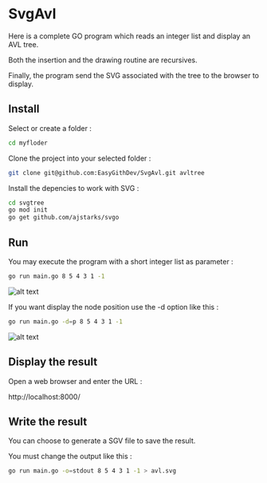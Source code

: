# SvgAvl

Here is a complete GO program which reads an integer list and display an AVL tree. 

Both the insertion and the drawing routine are recursives. 

Finally, the program send the SVG associated with the tree to the browser to display.

## Install

Select or create a folder :

```sh
cd myfloder
```

Clone the project into your selected folder :

```sh
git clone git@github.com:EasyGithDev/SvgAvl.git avltree
```

Install the depencies to work with SVG :

```sh
cd svgtree
go mod init
go get github.com/ajstarks/svgo
```

## Run

You may execute the program with a short integer list as parameter :

```sh
go run main.go 8 5 4 3 1 -1
```

![alt text](../media/avl.svg?raw=true)


If you want display the node position use the -d option like this : 

```sh
go run main.go -d=p 8 5 4 3 1 -1
```

![alt text](../media/avl-p.svg?raw=true)

## Display the result

Open a web browser and enter the URL :

http://localhost:8000/

## Write the result

You can choose to generate a SGV file to save the result.

You must change the output like this :

```sh
go run main.go -o=stdout 8 5 4 3 1 -1 > avl.svg
```
